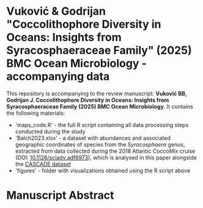 # Vuković & Godrijan "Coccolithophore Diversity in Oceans: Insights from Syracosphaeraceae Family" (2025) BMC Ocean Microbiology - accompanying data

This repository is accompanying to the review manuscript:
**Vuković BB, Godrijan J. Coccolithophore Diversity in Oceans: Insights from Syracosphaeraceae Family (2025) BMC Ocean Microbiology**.
It contains the following materials:
- 'maps_code.R' - the full R script containing all data processing steps conducted during the study 
- 'Balch2023.xlsx' - a dataset with abundances and associated geographic coordinates of species from the *Syracosphaera* genus, extracted from data collected during the 2018 Atlantic CoccoMix cruise (DOI: [10.1126/sciadv.adf6973](https://www.science.org/doi/10.1126/sciadv.adf6973)), which is analysed in this paper alongside the [CASCADE dataset](https://zenodo.org/records/13919889)
- 'figures' - folder with visualizations obtained using the R script above


# Manuscript Abstract
